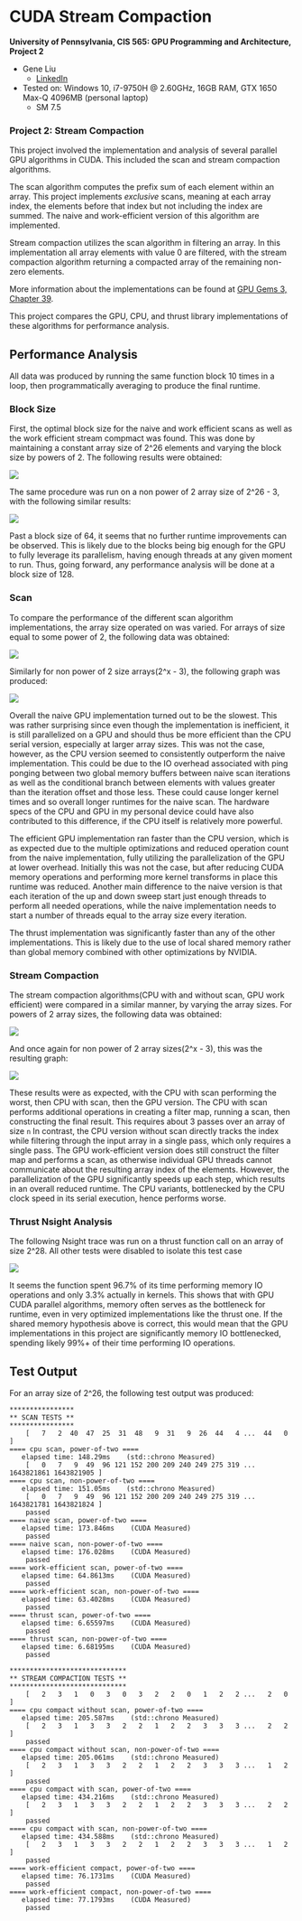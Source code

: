 CUDA Stream Compaction
======================

**University of Pennsylvania, CIS 565: GPU Programming and Architecture, Project 2**

* Gene Liu
  * [LinkedIn](https://www.linkedin.com/in/gene-l-3108641a3/)
* Tested on: Windows 10, i7-9750H @ 2.60GHz, 16GB RAM, GTX 1650 Max-Q 4096MB (personal laptop)
  * SM 7.5

### Project 2: Stream Compaction

This project involved the implementation and analysis of several parallel GPU algorithms in CUDA. This included the scan and stream compaction algorithms.

The scan algorithm computes the prefix sum of each element within an array. This project implements *exclusive* scans, meaning at each array index, the elements before that index but not including the index are summed. The naive and work-efficient version of this algorithm are implemented.

Stream compaction utilizes the scan algorithm in filtering an array. In this implementation all array elements with value 0 are filtered, with the stream compaction algorithm returning a compacted array of the remaining non-zero elements.

More information about the implementations can be found at [GPU Gems 3, Chapter 39](https://developer.nvidia.com/gpugems/GPUGems3/gpugems3_ch39.html).

This project compares the GPU, CPU, and thrust library implementations of these algorithms for performance analysis.

## Performance Analysis

All data was produced by running the same function block 10 times in a loop, then programmatically averaging to produce the final runtime.

### Block Size

First, the optimal block size for the naive and work efficient scans as well as the work efficient stream compmact was found. This was done by maintaining a constant array size of 2^26 elements and varying the block size by powers of 2. The following results were obtained:

![](img/po2_block_size.jpg)

The same procedure was run on a non power of 2 array size of 2^26 - 3, with the following similar results:

![](img/npo2_block_size.jpg)

Past a block size of 64, it seems that no further runtime improvements can be observed. This is likely due to the blocks being big enough for the GPU to fully leverage its parallelism, having enough threads at any given moment to run. Thus, going forward, any performance analysis will be done at a block size of 128.

### Scan

To compare the performance of the different scan algorithm implementations, the array size operated on was varied. For arrays of size equal to some power of 2, the following data was obtained:

![](img/po2_scan_arr.jpg)

Similarly for non power of 2 size arrays(2^x - 3), the following graph was produced:

![](img/npo2_scan_arr.jpg)

Overall the naive GPU implementation turned out to be the slowest. This was rather surprising since even though the implementation is inefficient, it is still parallelized on a GPU and should thus be more efficient than the CPU serial version, especially at larger array sizes. This was not the case, however, as the CPU version seemed to consistently outperform the naive implementation. This could be due to the IO overhead associated with ping ponging between two global memory buffers between naive scan iterations as well as the conditional branch between elements with values greater than the iteration offset and those less. These could cause longer kernel times and so overall longer runtimes for the naive scan. The hardware specs of the CPU and GPU in my personal device could have also contributed to this difference, if the CPU itself is relatively more powerful. 

The efficient GPU implementation ran faster than the CPU version, which is as expected due to the multiple optimizations and reduced operation count from the naive implementation, fully utilizing the parallelization of the GPU at lower overhead. Initially this was not the case, but after reducing CUDA memory operations and performing more kernel transforms in place this runtime was reduced. Another main difference to the naive version is that each iteration of the up and down sweep start just enough threads to perform all needed operations, while the naive implementation needs to start a number of threads equal to the array size every iteration.

The thrust implementation was significantly faster than any of the other implementations. This is likely due to the use of local shared memory rather than global memory combined with other optimizations by NVIDIA.

### Stream Compaction

The stream compaction algorithms(CPU with and without scan, GPU work efficient) were compared in a similar manner, by varying the array sizes. For powers of 2 array sizes, the following data was obtained:

![](img/po2_compact_arr.jpg)

And once again for non power of 2 array sizes(2^x - 3), this was the resulting graph:

![](img/npo2_compact_arr.jpg)

These results were as expected, with the CPU with scan performing the worst, then CPU with scan, then the GPU version. The CPU with scan performs additional operations in creating a filter map, running a scan, then constructing the final result. This requires about 3 passes over an array of size `n` In contrast, the CPU version without scan directly tracks the index while filtering through the input array in a single pass, which only requires a single pass. The GPU work-efficient version does still construct the filter map and performs a scan, as otherwise individual GPU threads cannot communicate about the resulting array index of the elements. However, the parallelization of the GPU significantly speeds up each step, which results in an overall reduced runtime. The CPU variants, bottlenecked by the CPU clock speed in its serial execution, hence performs worse.

### Thrust Nsight Analysis

The following Nsight trace was run on a thrust function call on an array of size 2^28. All other tests were disabled to isolate this test case

![](img/thrust_nsight.jpg)

It seems the function spent 96.7% of its time performing memory IO operations and only 3.3% actually in kernels. This shows that with GPU CUDA parallel algorithms, memory often serves as the bottleneck for runtime, even in very optimized implementations like the thrust one. If the shared memory hypothesis above is correct, this would mean that the GPU implementations in this project are significantly memory IO bottlenecked, spending likely 99%+ of their time performing IO operations.

## Test Output
For an array size of 2^26, the following test output was produced:
```
****************
** SCAN TESTS **
****************
    [   7   2  40  47  25  31  48   9  31   9  26  44   4 ...  44   0 ]
==== cpu scan, power-of-two ====
   elapsed time: 148.29ms    (std::chrono Measured)
    [   0   7   9  49  96 121 152 200 209 240 249 275 319 ... 1643821861 1643821905 ]
==== cpu scan, non-power-of-two ====
   elapsed time: 151.05ms    (std::chrono Measured)
    [   0   7   9  49  96 121 152 200 209 240 249 275 319 ... 1643821781 1643821824 ]
    passed
==== naive scan, power-of-two ====
   elapsed time: 173.846ms    (CUDA Measured)
    passed
==== naive scan, non-power-of-two ====
   elapsed time: 176.028ms    (CUDA Measured)
    passed
==== work-efficient scan, power-of-two ====
   elapsed time: 64.8613ms    (CUDA Measured)
    passed
==== work-efficient scan, non-power-of-two ====
   elapsed time: 63.4028ms    (CUDA Measured)
    passed
==== thrust scan, power-of-two ====
   elapsed time: 6.65597ms    (CUDA Measured)
    passed
==== thrust scan, non-power-of-two ====
   elapsed time: 6.68195ms    (CUDA Measured)
    passed

*****************************
** STREAM COMPACTION TESTS **
*****************************
    [   2   3   1   0   3   0   3   2   2   0   1   2   2 ...   2   0 ]
==== cpu compact without scan, power-of-two ====
   elapsed time: 205.587ms    (std::chrono Measured)
    [   2   3   1   3   3   2   2   1   2   2   3   3   3 ...   2   2 ]
    passed
==== cpu compact without scan, non-power-of-two ====
   elapsed time: 205.061ms    (std::chrono Measured)
    [   2   3   1   3   3   2   2   1   2   2   3   3   3 ...   1   2 ]
    passed
==== cpu compact with scan, power-of-two ====
   elapsed time: 434.216ms    (std::chrono Measured)
    [   2   3   1   3   3   2   2   1   2   2   3   3   3 ...   2   2 ]
    passed
==== cpu compact with scan, non-power-of-two ====
   elapsed time: 434.588ms    (std::chrono Measured)
    [   2   3   1   3   3   2   2   1   2   2   3   3   3 ...   1   2 ]
    passed
==== work-efficient compact, power-of-two ====
   elapsed time: 76.1731ms    (CUDA Measured)
    passed
==== work-efficient compact, non-power-of-two ====
   elapsed time: 77.1793ms    (CUDA Measured)
    passed
```
